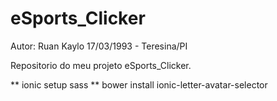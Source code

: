 # eSports_Clicker

Autor: Ruan Kaylo
17/03/1993 - Teresina/PI

Repositorio do meu projeto eSports_Clicker.

** ionic setup sass
** bower install ionic-letter-avatar-selector
